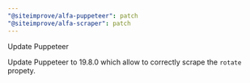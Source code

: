```yaml
---
"@siteimprove/alfa-puppeteer": patch
"@siteimprove/alfa-scraper": patch
---
```


Update Puppeteer

Update Puppeteer to 19.8.0 which allow to correctly scrape the `rotate` propety.
